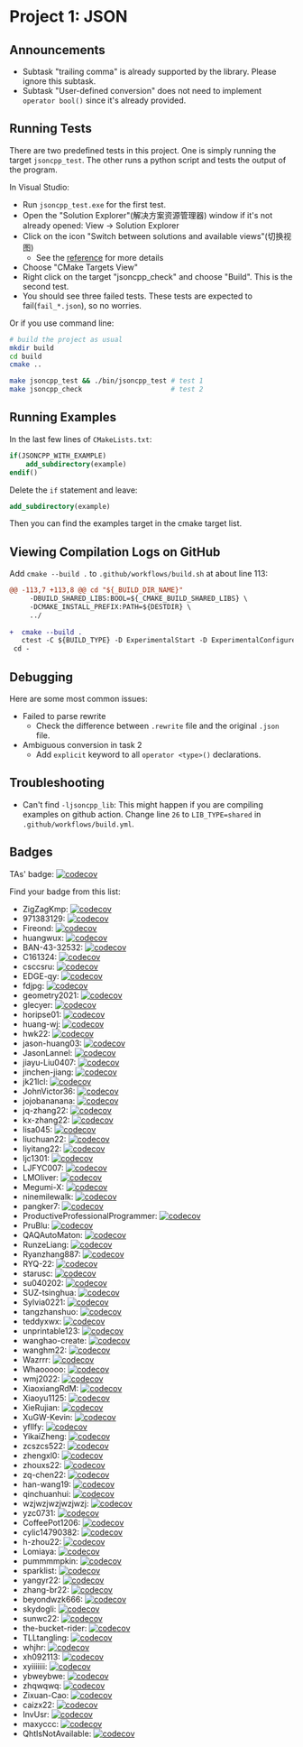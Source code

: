 # Project 1: JSON

## Announcements

* Subtask "trailing comma" is already supported by the library.
Please ignore this subtask.
* Subtask "User-defined conversion" does not need to implement `operator bool()`
since it's already provided.

## Running Tests

There are two predefined tests in this project.
One is simply running the target `jsoncpp_test`.
The other runs a python script and tests the output of the program.

In Visual Studio:

* Run `jsoncpp_test.exe` for the first test.
* Open the "Solution Explorer"(解决方案资源管理器) window if it's not already opened: View -> Solution Explorer
* Click on the icon "Switch between solutions and available views"(切换视图)
    * See the [reference](https://learn.microsoft.com/zh-cn/visualstudio/ide/use-solution-explorer?view=vs-2022#solution-explorer-toolbar) for more details
* Choose "CMake Targets View"
* Right click on the target "jsoncpp_check" and choose "Build". This is the second test.
* You should see three failed tests. These tests are expected to fail(`fail_*.json`), so no worries.

Or if you use command line:

```bash
# build the project as usual
mkdir build
cd build
cmake ..

make jsoncpp_test && ./bin/jsoncpp_test # test 1
make jsoncpp_check                      # test 2
```

## Running Examples

In the last few lines of `CMakeLists.txt`:

```cmake
if(JSONCPP_WITH_EXAMPLE)
    add_subdirectory(example)
endif()
```

Delete the `if` statement and leave:

```cmake
add_subdirectory(example)
```

Then you can find the examples target in the cmake target list.

## Viewing Compilation Logs on GitHub

Add `cmake --build .` to `.github/workflows/build.sh` at about line 113:

```diff
@@ -113,7 +113,8 @@ cd "${_BUILD_DIR_NAME}"
     -DBUILD_SHARED_LIBS:BOOL=${_CMAKE_BUILD_SHARED_LIBS} \
     -DCMAKE_INSTALL_PREFIX:PATH=${DESTDIR} \
     ../
 
+  cmake --build .
   ctest -C ${BUILD_TYPE} -D ExperimentalStart -D ExperimentalConfigure -D ExperimentalBuild ${CTEST_TESTING_OPTION}
 cd -
```

## Debugging

Here are some most common issues:

* Failed to parse rewrite
    * Check the difference between `.rewrite` file and the original `.json` file.
* Ambiguous conversion in task 2
    * Add `explicit` keyword to all `operator <type>()` declarations.

## Troubleshooting

* Can't find `-ljsoncpp_lib`: This might happen if you are compiling examples on github action. Change line `26` to `LIB_TYPE=shared` in `.github/workflows/build.yml`.

## Badges

TAs' badge: [![codecov](https://codecov.io/gh/Yao-class-cpp-studio/Project-1/branch/main/graph/badge.svg?token=JS6LK1XNFY)](https://codecov.io/gh/Yao-class-cpp-studio/Project-1)

Find your badge from this list:

* ZigZagKmp: [![codecov](https://codecov.io/gh/Yao-class-cpp-studio/project-1-ZigZagKmp/branch/main/graph/badge.svg?token=JH9SsL3rau)](https://codecov.io/gh/Yao-class-cpp-studio/project-1-ZigZagKmp)
* 971383129: [![codecov](https://codecov.io/gh/Yao-class-cpp-studio/project-1-971383129/branch/main/graph/badge.svg?token=PuPx1WvZBJ)](https://codecov.io/gh/Yao-class-cpp-studio/project-1-971383129)
* Fireond: [![codecov](https://codecov.io/gh/Yao-class-cpp-studio/project-1-Fireond/branch/main/graph/badge.svg?token=08CIJYYbPZ)](https://codecov.io/gh/Yao-class-cpp-studio/project-1-Fireond)
* huangwux: [![codecov](https://codecov.io/gh/Yao-class-cpp-studio/project-1-huangwux/branch/main/graph/badge.svg?token=75Ne7LSCLa)](https://codecov.io/gh/Yao-class-cpp-studio/project-1-huangwux)
* BAN-43-32532: [![codecov](https://codecov.io/gh/Yao-class-cpp-studio/project-1-BAN-43-32532/branch/main/graph/badge.svg?token=VfRBBTaaRf)](https://codecov.io/gh/Yao-class-cpp-studio/project-1-BAN-43-32532)
* C161324: [![codecov](https://codecov.io/gh/Yao-class-cpp-studio/project-1-C161324/branch/main/graph/badge.svg?token=XmHBYoXV7K)](https://codecov.io/gh/Yao-class-cpp-studio/project-1-C161324)
* csccsru: [![codecov](https://codecov.io/gh/Yao-class-cpp-studio/project-1-csccsru/branch/main/graph/badge.svg?token=haOI3CiD5o)](https://codecov.io/gh/Yao-class-cpp-studio/project-1-csccsru)
* EDGE-qy: [![codecov](https://codecov.io/gh/Yao-class-cpp-studio/project-1-EDGE-qy/branch/main/graph/badge.svg?token=HmFdEAfW5o)](https://codecov.io/gh/Yao-class-cpp-studio/project-1-EDGE-qy)
* fdjpg: [![codecov](https://codecov.io/gh/Yao-class-cpp-studio/project-1-fdjpg/branch/main/graph/badge.svg?token=2zZgrA2tVg)](https://codecov.io/gh/Yao-class-cpp-studio/project-1-fdjpg)
* geometry2021: [![codecov](https://codecov.io/gh/Yao-class-cpp-studio/project-1-geometry2021/branch/main/graph/badge.svg?token=9pDtTdVqLr)](https://codecov.io/gh/Yao-class-cpp-studio/project-1-geometry2021)
* glecyer: [![codecov](https://codecov.io/gh/Yao-class-cpp-studio/project-1-glecyer/branch/main/graph/badge.svg?token=l3UXlQEh2h)](https://codecov.io/gh/Yao-class-cpp-studio/project-1-glecyer)
* horipse01: [![codecov](https://codecov.io/gh/Yao-class-cpp-studio/project-1-horipse01/branch/main/graph/badge.svg?token=UcVLweL3Qj)](https://codecov.io/gh/Yao-class-cpp-studio/project-1-horipse01)
* huang-wj: [![codecov](https://codecov.io/gh/Yao-class-cpp-studio/project-1-huang-wj/branch/main/graph/badge.svg?token=WCxeJow4Ow)](https://codecov.io/gh/Yao-class-cpp-studio/project-1-huang-wj)
* hwk22: [![codecov](https://codecov.io/gh/Yao-class-cpp-studio/project-1-hwk22/branch/main/graph/badge.svg?token=hNPfXE8Axx)](https://codecov.io/gh/Yao-class-cpp-studio/project-1-hwk22)
* jason-huang03: [![codecov](https://codecov.io/gh/Yao-class-cpp-studio/project-1-jason-huang03/branch/main/graph/badge.svg?token=vmfpIke0gZ)](https://codecov.io/gh/Yao-class-cpp-studio/project-1-jason-huang03)
* JasonLannel: [![codecov](https://codecov.io/gh/Yao-class-cpp-studio/project-1-JasonLannel/branch/main/graph/badge.svg?token=WgmUkwGgcV)](https://codecov.io/gh/Yao-class-cpp-studio/project-1-JasonLannel)
* jiayu-Liu0407: [![codecov](https://codecov.io/gh/Yao-class-cpp-studio/project-1-jiayu-Liu0407/branch/main/graph/badge.svg?token=CnEeX2GWLm)](https://codecov.io/gh/Yao-class-cpp-studio/project-1-jiayu-Liu0407)
* jinchen-jiang: [![codecov](https://codecov.io/gh/Yao-class-cpp-studio/project-1-jinchen-jiang/branch/main/graph/badge.svg?token=td2rQytb1Q)](https://codecov.io/gh/Yao-class-cpp-studio/project-1-jinchen-jiang)
* jk21lcl: [![codecov](https://codecov.io/gh/Yao-class-cpp-studio/project-1-jk21lcl/branch/main/graph/badge.svg?token=lWwpVVC9NQ)](https://codecov.io/gh/Yao-class-cpp-studio/project-1-jk21lcl)
* JohnVictor36: [![codecov](https://codecov.io/gh/Yao-class-cpp-studio/project-1-JohnVictor36/branch/main/graph/badge.svg?token=c6gcYzzmXg)](https://codecov.io/gh/Yao-class-cpp-studio/project-1-JohnVictor36)
* jojobananana: [![codecov](https://codecov.io/gh/Yao-class-cpp-studio/project-1-jojobananana/branch/main/graph/badge.svg?token=hrnSuDQCNl)](https://codecov.io/gh/Yao-class-cpp-studio/project-1-jojobananana)
* jq-zhang22: [![codecov](https://codecov.io/gh/Yao-class-cpp-studio/project-1-jq-zhang22/branch/main/graph/badge.svg?token=9BwWqwob2n)](https://codecov.io/gh/Yao-class-cpp-studio/project-1-jq-zhang22)
* kx-zhang22: [![codecov](https://codecov.io/gh/Yao-class-cpp-studio/project-1-kx-zhang22/branch/main/graph/badge.svg?token=xY0paJptvd)](https://codecov.io/gh/Yao-class-cpp-studio/project-1-kx-zhang22)
* lisa045: [![codecov](https://codecov.io/gh/Yao-class-cpp-studio/project-1-lisa045/branch/main/graph/badge.svg?token=2XSaPUMDbh)](https://codecov.io/gh/Yao-class-cpp-studio/project-1-lisa045)
* liuchuan22: [![codecov](https://codecov.io/gh/Yao-class-cpp-studio/project-1-liuchuan22/branch/main/graph/badge.svg?token=5kSg9X46QL)](https://codecov.io/gh/Yao-class-cpp-studio/project-1-liuchuan22)
* liyitang22: [![codecov](https://codecov.io/gh/Yao-class-cpp-studio/project-1-liyitang22/branch/main/graph/badge.svg?token=Mrt9BQoXZb)](https://codecov.io/gh/Yao-class-cpp-studio/project-1-liyitang22)
* ljc1301: [![codecov](https://codecov.io/gh/Yao-class-cpp-studio/project-1-ljc1301/branch/main/graph/badge.svg?token=crbaVJjB73)](https://codecov.io/gh/Yao-class-cpp-studio/project-1-ljc1301)
* LJFYC007: [![codecov](https://codecov.io/gh/Yao-class-cpp-studio/project-1-LJFYC007/branch/main/graph/badge.svg?token=w6kmC37q2P)](https://codecov.io/gh/Yao-class-cpp-studio/project-1-LJFYC007)
* LMOliver: [![codecov](https://codecov.io/gh/Yao-class-cpp-studio/project-1-LMOliver/branch/main/graph/badge.svg?token=vx7NEKfUAl)](https://codecov.io/gh/Yao-class-cpp-studio/project-1-LMOliver)
* Megumi-X: [![codecov](https://codecov.io/gh/Yao-class-cpp-studio/project-1-Megumi-X/branch/main/graph/badge.svg?token=K1qafZZYGA)](https://codecov.io/gh/Yao-class-cpp-studio/project-1-Megumi-X)
* ninemilewalk: [![codecov](https://codecov.io/gh/Yao-class-cpp-studio/project-1-ninemilewalk/branch/main/graph/badge.svg?token=NjZrf5oJxO)](https://codecov.io/gh/Yao-class-cpp-studio/project-1-ninemilewalk)
* pangker7: [![codecov](https://codecov.io/gh/Yao-class-cpp-studio/project-1-pangker7/branch/main/graph/badge.svg?token=vFmJiOrcFG)](https://codecov.io/gh/Yao-class-cpp-studio/project-1-pangker7)
* ProductiveProfessionalProgrammer: [![codecov](https://codecov.io/gh/Yao-class-cpp-studio/project-1-ProductiveProfessionalProgrammer/branch/main/graph/badge.svg?token=PctWIS8lNM)](https://codecov.io/gh/Yao-class-cpp-studio/project-1-ProductiveProfessionalProgrammer)
* PruBlu: [![codecov](https://codecov.io/gh/Yao-class-cpp-studio/project-1-PruBlu/branch/main/graph/badge.svg?token=XJNXVRuEl8)](https://codecov.io/gh/Yao-class-cpp-studio/project-1-PruBlu)
* QAQAutoMaton: [![codecov](https://codecov.io/gh/Yao-class-cpp-studio/project-1-QAQAutoMaton/branch/main/graph/badge.svg?token=zraU6baArf)](https://codecov.io/gh/Yao-class-cpp-studio/project-1-QAQAutoMaton)
* RunzeLiang: [![codecov](https://codecov.io/gh/Yao-class-cpp-studio/project-1-RunzeLiang/branch/main/graph/badge.svg?token=FMuWRHOiun)](https://codecov.io/gh/Yao-class-cpp-studio/project-1-RunzeLiang)
* Ryanzhang887: [![codecov](https://codecov.io/gh/Yao-class-cpp-studio/project-1-Ryanzhang887/branch/main/graph/badge.svg?token=n4J1xDqU7V)](https://codecov.io/gh/Yao-class-cpp-studio/project-1-Ryanzhang887)
* RYQ-22: [![codecov](https://codecov.io/gh/Yao-class-cpp-studio/project-1-RYQ-22/branch/main/graph/badge.svg?token=30GzBCxj5K)](https://codecov.io/gh/Yao-class-cpp-studio/project-1-RYQ-22)
* starusc: [![codecov](https://codecov.io/gh/Yao-class-cpp-studio/project-1-starusc/branch/main/graph/badge.svg?token=LtijUB2yGc)](https://codecov.io/gh/Yao-class-cpp-studio/project-1-starusc)
* su040202: [![codecov](https://codecov.io/gh/Yao-class-cpp-studio/project-1-su040202/branch/main/graph/badge.svg?token=DlSSuimtJT)](https://codecov.io/gh/Yao-class-cpp-studio/project-1-su040202)
* SUZ-tsinghua: [![codecov](https://codecov.io/gh/Yao-class-cpp-studio/project-1-SUZ-tsinghua/branch/main/graph/badge.svg?token=1NkCTGK7LN)](https://codecov.io/gh/Yao-class-cpp-studio/project-1-SUZ-tsinghua)
* Sylvia0221: [![codecov](https://codecov.io/gh/Yao-class-cpp-studio/project-1-Sylvia0221/branch/main/graph/badge.svg?token=eKzHGVQtYk)](https://codecov.io/gh/Yao-class-cpp-studio/project-1-Sylvia0221)
* tangzhanshuo: [![codecov](https://codecov.io/gh/Yao-class-cpp-studio/project-1-tangzhanshuo/branch/main/graph/badge.svg?token=bPQ1gO4g2P)](https://codecov.io/gh/Yao-class-cpp-studio/project-1-tangzhanshuo)
* teddyxwx: [![codecov](https://codecov.io/gh/Yao-class-cpp-studio/project-1-teddyxwx/branch/main/graph/badge.svg?token=vdsNQo8N8i)](https://codecov.io/gh/Yao-class-cpp-studio/project-1-teddyxwx)
* unprintable123: [![codecov](https://codecov.io/gh/Yao-class-cpp-studio/project-1-unprintable123/branch/main/graph/badge.svg?token=d8PFXOV2Lr)](https://codecov.io/gh/Yao-class-cpp-studio/project-1-unprintable123)
* wanghao-create: [![codecov](https://codecov.io/gh/Yao-class-cpp-studio/project-1-wanghao-create/branch/main/graph/badge.svg?token=wUxgTmoFpW)](https://codecov.io/gh/Yao-class-cpp-studio/project-1-wanghao-create)
* wanghm22: [![codecov](https://codecov.io/gh/Yao-class-cpp-studio/project-1-wanghm22/branch/main/graph/badge.svg?token=uZuRfECsQY)](https://codecov.io/gh/Yao-class-cpp-studio/project-1-wanghm22)
* Wazrrr: [![codecov](https://codecov.io/gh/Yao-class-cpp-studio/project-1-Wazrrr/branch/main/graph/badge.svg?token=MoK9rxlSDj)](https://codecov.io/gh/Yao-class-cpp-studio/project-1-Wazrrr)
* Whaooooo: [![codecov](https://codecov.io/gh/Yao-class-cpp-studio/project-1-Whaooooo/branch/main/graph/badge.svg?token=Xs31BPbZLX)](https://codecov.io/gh/Yao-class-cpp-studio/project-1-Whaooooo)
* wmj2022: [![codecov](https://codecov.io/gh/Yao-class-cpp-studio/project-1-wmj2022/branch/main/graph/badge.svg?token=NjSeqWRwqM)](https://codecov.io/gh/Yao-class-cpp-studio/project-1-wmj2022)
* XiaoxiangRdM: [![codecov](https://codecov.io/gh/Yao-class-cpp-studio/project-1-XiaoxiangRdM/branch/main/graph/badge.svg?token=A84T1yqQ0U)](https://codecov.io/gh/Yao-class-cpp-studio/project-1-XiaoxiangRdM)
* Xiaoyu1125: [![codecov](https://codecov.io/gh/Yao-class-cpp-studio/project-1-Xiaoyu1125/branch/main/graph/badge.svg?token=DzGE3aE75g)](https://codecov.io/gh/Yao-class-cpp-studio/project-1-Xiaoyu1125)
* XieRujian: [![codecov](https://codecov.io/gh/Yao-class-cpp-studio/project-1-XieRujian/branch/main/graph/badge.svg?token=wDso6tWtC2)](https://codecov.io/gh/Yao-class-cpp-studio/project-1-XieRujian)
* XuGW-Kevin: [![codecov](https://codecov.io/gh/Yao-class-cpp-studio/project-1-XuGW-Kevin/branch/main/graph/badge.svg?token=kfRtQqHGN3)](https://codecov.io/gh/Yao-class-cpp-studio/project-1-XuGW-Kevin)
* yfllfy: [![codecov](https://codecov.io/gh/Yao-class-cpp-studio/project-1-yfllfy/branch/main/graph/badge.svg?token=uJjGYwc1hH)](https://codecov.io/gh/Yao-class-cpp-studio/project-1-yfllfy)
* YikaiZheng: [![codecov](https://codecov.io/gh/Yao-class-cpp-studio/project-1-YikaiZheng/branch/main/graph/badge.svg?token=cFGh2WTkiK)](https://codecov.io/gh/Yao-class-cpp-studio/project-1-YikaiZheng)
* zcszcs522: [![codecov](https://codecov.io/gh/Yao-class-cpp-studio/project-1-zcszcs522/branch/main/graph/badge.svg?token=6hfYiU8smc)](https://codecov.io/gh/Yao-class-cpp-studio/project-1-zcszcs522)
* zhengxl0: [![codecov](https://codecov.io/gh/Yao-class-cpp-studio/project-1-zhengxl0/branch/main/graph/badge.svg?token=mDQwq0A6qc)](https://codecov.io/gh/Yao-class-cpp-studio/project-1-zhengxl0)
* zhouxs22: [![codecov](https://codecov.io/gh/Yao-class-cpp-studio/project-1-zhouxs22/branch/main/graph/badge.svg?token=lPOKLT7rR3)](https://codecov.io/gh/Yao-class-cpp-studio/project-1-zhouxs22)
* zq-chen22: [![codecov](https://codecov.io/gh/Yao-class-cpp-studio/project-1-zq-chen22/branch/main/graph/badge.svg?token=Y4KwMtaQX9)](https://codecov.io/gh/Yao-class-cpp-studio/project-1-zq-chen22)
* han-wang19: [![codecov](https://codecov.io/gh/Yao-class-cpp-studio/project-1-han-wang19/branch/main/graph/badge.svg?token=SnB64UVkHp)](https://codecov.io/gh/Yao-class-cpp-studio/project-1-han-wang19)
* qinchuanhui: [![codecov](https://codecov.io/gh/Yao-class-cpp-studio/project-1-qinchuanhui/branch/main/graph/badge.svg?token=84347TnCPe)](https://codecov.io/gh/Yao-class-cpp-studio/project-1-qinchuanhui)
* wzjwzjwzjwzjwzj: [![codecov](https://codecov.io/gh/Yao-class-cpp-studio/project-1-wzjwzjwzjwzjwzj/branch/main/graph/badge.svg?token=ml5lh1QGMZ)](https://codecov.io/gh/Yao-class-cpp-studio/project-1-wzjwzjwzjwzjwzj)
* yzc0731: [![codecov](https://codecov.io/gh/Yao-class-cpp-studio/project-1-yzc0731/branch/main/graph/badge.svg?token=nwcf2OSAAy)](https://codecov.io/gh/Yao-class-cpp-studio/project-1-yzc0731)
* CoffeePot1206: [![codecov](https://codecov.io/gh/Yao-class-cpp-studio/project-1-CoffeePot1206/branch/main/graph/badge.svg?token=c83NKUCxEp)](https://codecov.io/gh/Yao-class-cpp-studio/project-1-CoffeePot1206)
* cylic14790382: [![codecov](https://codecov.io/gh/Yao-class-cpp-studio/project-1-cylic14790382/branch/main/graph/badge.svg?token=dwtQDvbDpL)](https://codecov.io/gh/Yao-class-cpp-studio/project-1-cylic14790382)
* h-zhou22: [![codecov](https://codecov.io/gh/Yao-class-cpp-studio/project-1-h-zhou22/branch/main/graph/badge.svg?token=ZFYlXq0MSl)](https://codecov.io/gh/Yao-class-cpp-studio/project-1-h-zhou22)
* Lomiaya: [![codecov](https://codecov.io/gh/Yao-class-cpp-studio/project-1-Lomiaya/branch/main/graph/badge.svg?token=xdSNdaJWhX)](https://codecov.io/gh/Yao-class-cpp-studio/project-1-Lomiaya)
* pummmmpkin: [![codecov](https://codecov.io/gh/Yao-class-cpp-studio/project-1-pummmmpkin/branch/main/graph/badge.svg?token=p8emKZGZZB)](https://codecov.io/gh/Yao-class-cpp-studio/project-1-pummmmpkin)
* sparklist: [![codecov](https://codecov.io/gh/Yao-class-cpp-studio/project-1-sparklist/branch/main/graph/badge.svg?token=ehsygBAk9y)](https://codecov.io/gh/Yao-class-cpp-studio/project-1-sparklist)
* yangyr22: [![codecov](https://codecov.io/gh/Yao-class-cpp-studio/project-1-yangyr22/branch/main/graph/badge.svg?token=ZgAThLT1lP)](https://codecov.io/gh/Yao-class-cpp-studio/project-1-yangyr22)
* zhang-br22: [![codecov](https://codecov.io/gh/Yao-class-cpp-studio/project-1-zhang-br22/branch/main/graph/badge.svg?token=mL9kZ4qLPv)](https://codecov.io/gh/Yao-class-cpp-studio/project-1-zhang-br22)
* beyondwzk666: [![codecov](https://codecov.io/gh/Yao-class-cpp-studio/project-1-beyondwzk666/branch/main/graph/badge.svg?token=gkf7WWSGZI)](https://codecov.io/gh/Yao-class-cpp-studio/project-1-beyondwzk666)
* skydogli: [![codecov](https://codecov.io/gh/Yao-class-cpp-studio/project-1-skydogli/branch/main/graph/badge.svg?token=kBy6gUZTnl)](https://codecov.io/gh/Yao-class-cpp-studio/project-1-skydogli)
* sunwc22: [![codecov](https://codecov.io/gh/Yao-class-cpp-studio/project-1-sunwc22/branch/main/graph/badge.svg?token=4AB9wVgvY9)](https://codecov.io/gh/Yao-class-cpp-studio/project-1-sunwc22)
* the-bucket-rider: [![codecov](https://codecov.io/gh/Yao-class-cpp-studio/project-1-the-bucket-rider/branch/main/graph/badge.svg?token=Xtlg2hsAZe)](https://codecov.io/gh/Yao-class-cpp-studio/project-1-the-bucket-rider)
* TLLtangling: [![codecov](https://codecov.io/gh/Yao-class-cpp-studio/project-1-TLLtangling/branch/main/graph/badge.svg?token=pmMy0FhOaE)](https://codecov.io/gh/Yao-class-cpp-studio/project-1-TLLtangling)
* whjhr: [![codecov](https://codecov.io/gh/Yao-class-cpp-studio/project-1-whjhr/branch/main/graph/badge.svg?token=s6abTTsRNK)](https://codecov.io/gh/Yao-class-cpp-studio/project-1-whjhr)
* xh092113: [![codecov](https://codecov.io/gh/Yao-class-cpp-studio/project-1-xh092113/branch/main/graph/badge.svg?token=dPPeaoUuly)](https://codecov.io/gh/Yao-class-cpp-studio/project-1-xh092113)
* xyiiiiiii: [![codecov](https://codecov.io/gh/Yao-class-cpp-studio/project-1-xyiiiiiii/branch/main/graph/badge.svg?token=cMVqSz68nE)](https://codecov.io/gh/Yao-class-cpp-studio/project-1-xyiiiiiii)
* ybweybwe: [![codecov](https://codecov.io/gh/Yao-class-cpp-studio/project-1-ybweybwe/branch/main/graph/badge.svg?token=PjPO7ikrtU)](https://codecov.io/gh/Yao-class-cpp-studio/project-1-ybweybwe)
* zhqwqwq: [![codecov](https://codecov.io/gh/Yao-class-cpp-studio/project-1-zhqwqwq/branch/main/graph/badge.svg?token=EhAAiJjnlq)](https://codecov.io/gh/Yao-class-cpp-studio/project-1-zhqwqwq)
* Zixuan-Cao: [![codecov](https://codecov.io/gh/Yao-class-cpp-studio/project-1-Zixuan-Cao/branch/main/graph/badge.svg?token=eyDWBJhdre)](https://codecov.io/gh/Yao-class-cpp-studio/project-1-Zixuan-Cao)
* caizx22: [![codecov](https://codecov.io/gh/Yao-class-cpp-studio/project-1-caizx22/branch/main/graph/badge.svg?token=y7t7jPvzDD)](https://codecov.io/gh/Yao-class-cpp-studio/project-1-caizx22)
* InvUsr: [![codecov](https://codecov.io/gh/Yao-class-cpp-studio/project-1-InvUsr/branch/main/graph/badge.svg?token=kcn8lxvzot)](https://codecov.io/gh/Yao-class-cpp-studio/project-1-InvUsr)
* maxyccc: [![codecov](https://codecov.io/gh/Yao-class-cpp-studio/project-1-maxyccc/branch/main/graph/badge.svg?token=JUouzErNvd)](https://codecov.io/gh/Yao-class-cpp-studio/project-1-maxyccc)
* QhtIsNotAvailable: [![codecov](https://codecov.io/gh/Yao-class-cpp-studio/project-1-QhtIsNotAvailable/branch/main/graph/badge.svg?token=dKv6vO8ZKl)](https://codecov.io/gh/Yao-class-cpp-studio/project-1-QhtIsNotAvailable)
